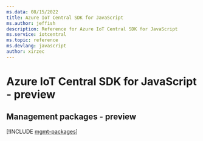 ```yaml
---
ms.data: 08/15/2022
title: Azure IoT Central SDK for JavaScript
ms.author: jeffish
description: Reference for Azure IoT Central SDK for JavaScript
ms.service: iotcentral
ms.topic: reference
ms.devlang: javascript
author: xirzec
---
```

# Azure IoT Central SDK for JavaScript - preview

## Management packages - preview
[!INCLUDE [mgmt-packages](iot-central-mgmt-index.md)]